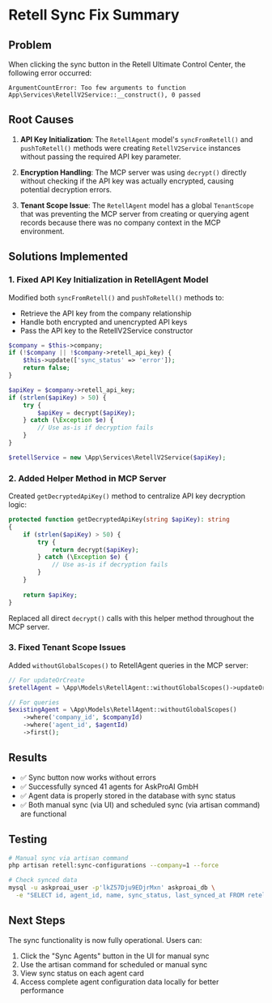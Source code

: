 # Retell Sync Fix Summary

## Problem
When clicking the sync button in the Retell Ultimate Control Center, the following error occurred:
```
ArgumentCountError: Too few arguments to function App\Services\RetellV2Service::__construct(), 0 passed
```

## Root Causes
1. **API Key Initialization**: The `RetellAgent` model's `syncFromRetell()` and `pushToRetell()` methods were creating `RetellV2Service` instances without passing the required API key parameter.

2. **Encryption Handling**: The MCP server was using `decrypt()` directly without checking if the API key was actually encrypted, causing potential decryption errors.

3. **Tenant Scope Issue**: The `RetellAgent` model has a global `TenantScope` that was preventing the MCP server from creating or querying agent records because there was no company context in the MCP environment.

## Solutions Implemented

### 1. Fixed API Key Initialization in RetellAgent Model
Modified both `syncFromRetell()` and `pushToRetell()` methods to:
- Retrieve the API key from the company relationship
- Handle both encrypted and unencrypted API keys
- Pass the API key to the RetellV2Service constructor

```php
$company = $this->company;
if (!$company || !$company->retell_api_key) {
    $this->update(['sync_status' => 'error']);
    return false;
}

$apiKey = $company->retell_api_key;
if (strlen($apiKey) > 50) {
    try {
        $apiKey = decrypt($apiKey);
    } catch (\Exception $e) {
        // Use as-is if decryption fails
    }
}

$retellService = new \App\Services\RetellV2Service($apiKey);
```

### 2. Added Helper Method in MCP Server
Created `getDecryptedApiKey()` method to centralize API key decryption logic:
```php
protected function getDecryptedApiKey(string $apiKey): string
{
    if (strlen($apiKey) > 50) {
        try {
            return decrypt($apiKey);
        } catch (\Exception $e) {
            // Use as-is if decryption fails
        }
    }
    
    return $apiKey;
}
```

Replaced all direct `decrypt()` calls with this helper method throughout the MCP server.

### 3. Fixed Tenant Scope Issues
Added `withoutGlobalScopes()` to RetellAgent queries in the MCP server:
```php
// For updateOrCreate
$retellAgent = \App\Models\RetellAgent::withoutGlobalScopes()->updateOrCreate(...)

// For queries
$existingAgent = \App\Models\RetellAgent::withoutGlobalScopes()
    ->where('company_id', $companyId)
    ->where('agent_id', $agentId)
    ->first();
```

## Results
- ✅ Sync button now works without errors
- ✅ Successfully synced 41 agents for AskProAI GmbH
- ✅ Agent data is properly stored in the database with sync status
- ✅ Both manual sync (via UI) and scheduled sync (via artisan command) are functional

## Testing
```bash
# Manual sync via artisan command
php artisan retell:sync-configurations --company=1 --force

# Check synced data
mysql -u askproai_user -p'lkZ57Dju9EDjrMxn' askproai_db \
  -e "SELECT id, agent_id, name, sync_status, last_synced_at FROM retell_agents WHERE company_id = 1 LIMIT 5;"
```

## Next Steps
The sync functionality is now fully operational. Users can:
1. Click the "Sync Agents" button in the UI for manual sync
2. Use the artisan command for scheduled or manual sync
3. View sync status on each agent card
4. Access complete agent configuration data locally for better performance